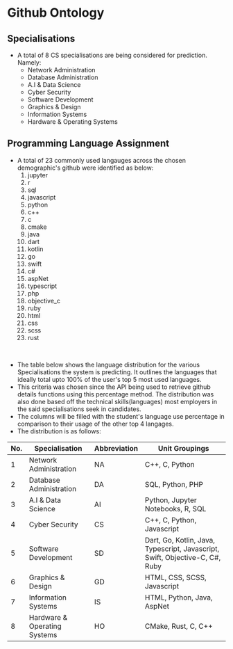 # Github Ontology

## Specialisations

- A total of 8 CS specialisations are being considered for prediction. Namely:
  - Network Administration
  - Database Administration
  - A.I & Data Science
  - Cyber Security
  - Software Development
  - Graphics & Design
  - Information Systems
  - Hardware & Operating Systems

## Programming Language Assignment

- A total of 23 commonly used langauges across the chosen demographic's github were identified as below:
  1. jupyter
  2. r
  3. sql	
  4. javascript
  5. python
  6. c++
  7. c
  8. cmake
  9. java
  10. dart
  11. kotlin
  12. go
  13. swift
  14. c#
  15. aspNet
  16. typescript
  17. php
  18. objective_c
  19. ruby
  20. html
  21. css
  22. scss
  23. rust

<br/>

- The table below shows the language distribution for the various Specialisations the system is predicting. It outlines the languages that ideally total upto 100% of the user's top 5 most used languages. 
- This criteria was chosen since the API being used to retrieve github details functions using this percentage method. The distribution was also done based off the technical skills(languages) most employers in the said specialisations seek in candidates.
- The columns will be filled with the student's language use percentage in comparison to their usage of the other top 4 langages. 
- The distribution is as follows:

| No. | Specialisation               | Abbreviation | Unit Groupings                    |
|-----|------------------------------|--------------|-----------------------------------|
| 1   | Network Administration       | NA           | C++, C, Python                    |
| 2   | Database Administration      | DA           | SQL, Python, PHP                  |
| 3   | A.I & Data Science           | AI           | Python, Jupyter Notebooks, R, SQL |
| 4   | Cyber Security               | CS           | C++, C, Python, Javascript        |
| 5   | Software Development         | SD           | Dart, Go, Kotlin, Java, Typescript, Javascript, Swift, Objective-C, C#, Ruby          |
| 6   | Graphics & Design            | GD           | HTML, CSS, SCSS, Javascript       |
| 7   | Information Systems          | IS           | HTML, Python, Java, AspNet        |
| 8   | Hardware & Operating Systems | HO           | CMake, Rust, C, C++               |